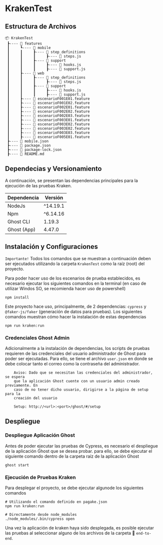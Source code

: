 # KrakenTest


## Estructura de Archivos

```
📦 KrakenTest
 ┣---- 📂 features
 ┃     ┗---- 📂 mobile
 ┃     ┃     ┣---- 📂 step_definitions
 ┃     ┃     ┃     ┣---- 📜 steps.js
 ┃     ┃     ┣---- 📂 support
 ┃     ┃     ┃     ┣---- 📜 hooks.js
 ┃     ┃     ┃     ┣---- 📜 support.js
 ┃     ┣---- 📂 web
 ┃     ┃     ┣---- 📂 step_definitions
 ┃     ┃     ┃     ┣---- 📜 steps.js
 ┃     ┃     ┣---- 📂 support
 ┃     ┃     ┃     ┣---- 📜 hooks.js
 ┃     ┃     ┃     ┣---- 📜 support.js
 ┃     ┣---- 📜 escenarioF001E01.feature
 ┃     ┣---- 📜 escenarioF001E02.feature
 ┃     ┣---- 📜 escenarioF002E01.feature
 ┃     ┣---- 📜 escenarioF002E02.feature
 ┃     ┣---- 📜 escenarioF002E03.feature
 ┃     ┣---- 📜 escenarioF003E01.feature
 ┃     ┣---- 📜 escenarioF003E02.feature
 ┃     ┣---- 📜 escenarioF003E02.feature
 ┃     ┣---- 📜 escenarioF003E03.feature
 ┃     ┣---- 📜 escenarioF005E01.feature
 ┣---- 📜 mobile.json
 ┣---- 📜 package.json
 ┣---- 📜 package-lock.json
 ┣---- 📜 README.md

```

## Dependecias y Versionamiento

A continuación, se presentan las dependencias principales para la ejecución de las pruebas Kraken.

| Dependencia | Versión  |
| ----------- | -------- |
| NodeJs      | ^14.19.1 |
| Npm         | ^6.14.16 |
| Ghost CLI   | 1.19.3   |
| Ghost (App) | 4.47.0   |

## Instalación y Configuraciones

`Importante!` Todos los comandos que se muestran a continuación deben ser ejecutados utilizando la carpeta `KrakenTest` como la raíz (root) del proyecto.

Para poder hacer uso de los escenarios de prueba establecidos, es necesario ejecutar los siguientes comandos en la terminal (en caso de utilizar Windos SO, se recomienda hacer uso de powershell)

```shell
npm install
```

Este proyecto hace uso, principalmente, de 2 dependencias: `cypress` y  `@faker-js/faker` (generación de datos para pruebas). Los siguientes comandos muestran cómo hacer la instalación de estas dependencias

```shell
npm run kraken:run
```

### Credenciales Ghost Admin
Adicionalmente a la instalación de dependencias, los scripts de pruebas requieren de las credenciales del usuario administrador de Ghost para poder ser ejecutadas. Para ello, se tiene el archivo `user.json` en donde se debe colocar tanto el correo como la contraseña del administrador.

~~~
    Aviso: Dado que se necesitan las credenciales del administrador, se espera
    que la aplicación Ghost cuente con un usuario admin creado previamente. En
    caso de no tener dicho usuario, dirigirse a la página de setup para la
    creación del usuario
    
    Setup: http://<url>:<port>/ghost/#/setup
~~~


## Despliegue

### Despliegue Aplicación Ghost

Antes de poder ejecutar las pruebas de Cypress, es necesario el despliegue de la aplicación Ghost que se desea probar. para ello, se debe ejecutar el siguiente comando dentro de la carpeta raíz de la aplicación Ghost

```shell
ghost start
```

### Ejecución de Pruebas Kraken
Para desplegar el proyecto, se debe ejecutar algunode los siguientes comandos

```shell
# Utilizando el comando definido en pagake.json
npm run kraken:run

# Directamente desde node_modules
./node_modules/.bin/cypress open
```

Una vez la aplicación de kraken haya sido desplegada, es posible ejecutar las pruebas al seleccionar alguno de los archivos de la carpeta 📂 `end-to-end`.